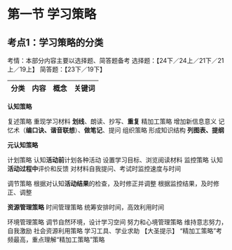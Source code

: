 # 第一节 学习策略

## 考点1：学习策略的分类

考情：本部分内容主要以选择题、简答题备考
选择题：【24下／24上／21下／21上／19上】
简答题：【23下／19下】

| 分类 | 内容 | 概念 | 关键词 |
| ---- | ---- | ---- | ------ |

**认知策略**	

复述策略	重现学习材料	**划线**、朗读、抄写、**重复**
精加工策略	增加新信息意义	记忆术（**编口诀、谐音联想**）、**做笔记**、提问
组织策略	形成知识结构	**列图表、提纲**

**元认知策略**	

计划策略	认知**活动前**计划各种活动	设置学习目标、浏览阅读材料
监控策略	认知**活动过程中**评价和反馈	对材料自我提问、考试时监控速度与时间

调节策略	根据对认知**活动结果**的检查，及时修正并调整   根据监控结果，及时修正、调整

**资源管理策略**
时间管理策略	统筹安排时间，高效利用时间

环境管理策略	调节自然环境，设计学习空间
努力和心境管理策略	维持意志努力，自我激励
社会资源利用策略    学习工具、学业求助
【大圣提示】 “精加工策略”考频最高，重点理解“精加工策略”策略
